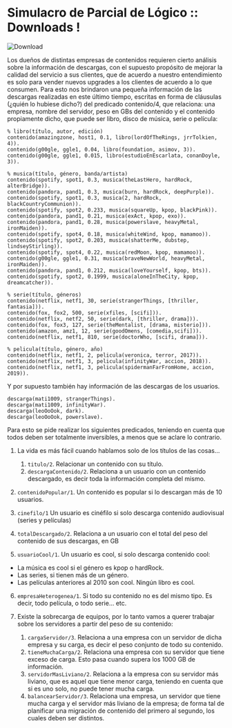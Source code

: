 # Simulacro de Parcial de Lógico :: Downloads !
![Download](https://www.simhubdash.com/wp-content/uploads/2019/05/Download-Button.png)

Los dueños de distintas empresas de contenidos requieren cierto análisis sobre la información de descargas, con el supuesto propósito de mejorar la calidad del servicio a sus clientes, que de acuerdo a nuestro entendimiento es solo para vender nuevos upgrades a los clientes de acuerdo a lo que consumen. 
Para esto nos brindaron una pequeña información de las descargas realizadas en este último tiempo, escritas en forma de cláusulas (¿quién lo hubiese dicho?) del predicado contenido/4, que relaciona: una empresa, nombre del servidor, peso en GBs del contenido y el contenido propiamente dicho, que puede ser libro, disco de música, serie o película:

```
% libro(título, autor, edición)
contenido(amazingzone, host1, 0.1, libro(lordOfTheRings, jrrTolkien, 4)).
contenido(g00gle, ggle1, 0.04, libro(foundation, asimov, 3)).
contenido(g00gle, ggle1, 0.015, libro(estudioEnEscarlata, conanDoyle, 3)).

% musica(título, género, banda/artista)
contenido(spotify, spot1, 0.3, musica(theLastHero, hardRock, alterBridge)).
contenido(pandora, pand1, 0.3, musica(burn, hardRock, deepPurple)).
contenido(spotify, spot1, 0.3, musica(2, hardRock, blackCountryCommunion)).
contenido(spotify, spot2, 0.233, musica(squareUp, kpop, blackPink)).
contenido(pandora, pand1, 0.21, musica(exAct, kpop, exo)).
contenido(pandora, pand1, 0.28, musica(powerslave, heavyMetal, ironMaiden)).
contenido(spotify, spot4, 0.18, musica(whiteWind, kpop, mamamoo)).
contenido(spotify, spot2, 0.203, musica(shatterMe, dubstep, lindseyStirling)).
contenido(spotify, spot4, 0.22, musica(redMoon, kpop, mamamoo)).
contenido(g00gle, ggle1, 0.31, musica(braveNewWorld, heavyMetal, ironMaiden)).
contenido(pandora, pand1, 0.212, musica(loveYourself, kpop, bts)).
contenido(spotify, spot2, 0.1999, musica(aloneInTheCity, kpop, dreamcatcher)).

% serie(título, géneros)
contenido(netflix, netf1, 30, serie(strangerThings, [thriller, fantasia])).
contenido(fox, fox2, 500, serie(xfiles, [scifi])).
contenido(netflix, netf2, 50, serie(dark, [thriller, drama])).
contenido(fox, fox3, 127, serie(theMentalist, [drama, misterio])).
contenido(amazon, amz1, 12, serie(goodOmens, [comedia,scifi])).
contenido(netflix, netf1, 810, serie(doctorWho, [scifi, drama])).

% pelicula(título, género, año)
contenido(netflix, netf1, 2, pelicula(veronica, terror, 2017)).
contenido(netflix, netf1, 3, pelicula(infinityWar, accion, 2018)).
contenido(netflix, netf1, 3, pelicula(spidermanFarFromHome, accion, 2019)).
```
Y por supuesto también hay información de las descargas de los usuarios.
```
descarga(mati1009, strangerThings).
descarga(mati1009, infinityWar).
descarga(leoOoOok, dark).
descarga(leoOoOok, powerslave).
```
Para esto se pide realizar los siguientes predicados, teniendo en cuenta que todos deben ser totalmente inversibles, a menos que se aclare lo contrario.

1. La vida es más fácil cuando hablamos solo de los títulos de las cosas...
    1. `titulo/2`. Relacionar un contenido con su título.
    2. `descargaContenido/2`. Relaciona a un usuario con un contenido descargado, es decir toda la información completa del mismo.

2. `contenidoPopular/1`. Un contenido es popular si lo descargan más de 10 usuarios.

3. `cinefilo/1`  Un usuario es cinéfilo si solo descarga contenido audiovisual (series y películas)

4. `totalDescargado/2`. Relaciona a un usuario con el total del peso del contenido de sus descargas, en GB

5. `usuarioCool/1`. Un usuario es cool, si solo descarga contenido cool:
- La música es cool si el género es kpop o hardRock.
- Las series, si tienen más de un género.
- Las películas anteriores al 2010 son cool.
Ningún libro es cool.

6. `empresaHeterogenea/1`. Si todo su contenido no es del mismo tipo. Es decir, todo película, o todo serie... etc.

7. Existe la sobrecarga de equipos, por lo tanto vamos a querer trabajar sobre los servidores a partir del peso de su contenido:
    1. `cargaServidor/3`. Relaciona a una empresa con un servidor de dicha empresa y su carga, es decir el peso conjunto de todo su contenido.
    2. `tieneMuchaCarga/2`. Relaciona una empresa con su servidor que tiene exceso de carga. Esto pasa cuando supera los 1000 GB de información.
    3. `servidorMasLiviano/2`. Relaciona a la empresa con su servidor más liviano, que es aquel que tiene menor carga, teniendo en cuenta que si es uno solo, no puede tener mucha carga.
    4. `balancearServidor/3`. Relaciona una empresa, un servidor que tiene mucha carga y el servidor más liviano de la empresa; de forma tal de planificar una migración de contenido del primero al segundo, los cuales deben ser distintos.


